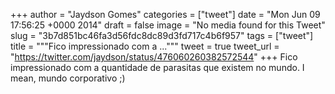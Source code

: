 
+++
author = "Jaydson Gomes"
categories = ["tweet"]
date = "Mon Jun 09 17:56:25 +0000 2014"
draft = false
image = "No media found for this Tweet"
slug = "3b7d851bc46fa3d56fdc8dc89d3fd717c4b6f957"
tags = ["tweet"]
title = """Fico impressionado com a ..."""
tweet = true
tweet_url = "https://twitter.com/jaydson/status/476060260382572544"
+++
Fico impressionado com a quantidade de parasitas que existem no mundo. I mean, mundo corporativo ;)
